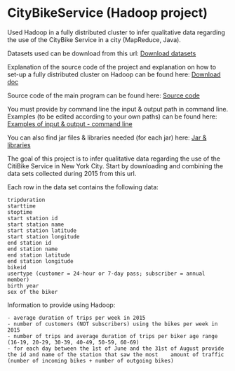 # CityBikeService (Hadoop project)

Used Hadoop in a fully distributed cluster to infer qualitative data regarding the use of the CityBike Service in a city (MapReduce, Java).

Datasets used can be download from this url: 
[Download datasets](http://home.deib.polimi.it/guinea/Materiale/Middleware/index.html)

Explanation of the source code of the project and explanation on how to set-up a fully distributed cluster on Hadoop can be found here: 
[Download doc](https://github.com/daler3/CityBikeService_Hadoop/blob/master/Doc-CityBikeService_Hadoop.pdf)

Source code of the main program can be found here: 
[Source code](https://github.com/daler3/CityBikeService_Hadoop/tree/master/code%26libraries%26deliverables/Source_Code_CityBikeHadoop/CityBike_Comp/src/primo)

You must provide by command line the input & output path in command line. Examples (to be edited according to your own paths) can be found here:
[Examples of input & output - command line](https://github.com/daler3/CityBikeService_Hadoop/blob/master/code%26libraries%26deliverables/CityBike_Arguments.txt)

You can also find jar files & libraries needed (for each jar) here: 
[Jar & libraries](https://github.com/daler3/CityBikeService_Hadoop/tree/master/code%26libraries%26deliverables)


The goal of this project is to infer qualitative data regarding the use of the CitiBike Service in New York City. Start by downloading and combining the data sets collected during 2015 from this url.

Each row in the data set contains the following data:

    tripduration
    starttime
    stoptime
    start station id
    start station name
    start station latitude
    start station longitude
    end station id
    end station name
    end station latitude
    end station longitude
    bikeid
    usertype (customer = 24-hour or 7-day pass; subscriber = annual member)
    birth year
    sex of the biker 


Information to provide using Hadoop: 

    - average duration of trips per week in 2015
    - number of customers (NOT subscribers) using the bikes per week in 2015
    - number of trips and average duration of trips per biker age range (16-19, 20-29, 30-39, 40-49, 50-59, 60-69)
    - for each day between the 1st of June and the 31st of August provide the id and name of the station that saw the most    amount of traffic (number of incoming bikes + number of outgoing bikes) 
